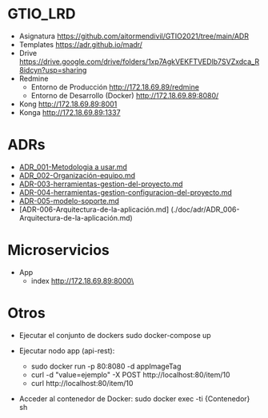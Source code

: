 # GTIO_LRD
 * Asignatura https://github.com/aitormendivil/GTIO2021/tree/main/ADR
 * Templates https://adr.github.io/madr/
 * Drive https://drive.google.com/drive/folders/1xp7AgkVEKFTVEDlb7SVZxdca_R8idcyn?usp=sharing
 * Redmine
      * Entorno de Producción http://172.18.69.89/redmine   
      * Entorno de Desarrollo (Docker) http://172.18.69.89:8080/
  * Kong http://172.18.69.89:8001 
  * Konga http://172.18.69.89:1337

# ADRs 
* [ADR_001-Metodologia a usar.md](./doc/adr/ADR_001-Metodologia%20a%20usar.md)
* [ADR_002-Organización-equipo.md](./doc/adr/ADR_002-Organización-equipo.md)
* [ADR-003-herramientas-gestion-del-proyecto.md](./doc/adr/ADR-003-herramientas-gestion-del-proyecto.md)
* [ADR-004-herramientas-gestion-configuracion-del-proyecto.md](./doc/adr/ADR-004-herramientas-gestion-configuracion-del-proyecto.md)
* [ADR-005-modelo-soporte.md](./doc/adr/ADR-005-modelo-soporte.md)
* [ADR-006-Arquitectura-de-la-aplicación.md] (./doc/adr/ADR_006-Arquitectura-de-la-aplicación.md)

# Microservicios
* App
     * index http://172.18.69.89:8000\

 # Otros
 * Ejecutar el conjunto de dockers
    sudo docker-compose up
 * Ejecutar nodo app (api-rest): 
    * sudo docker run -p 80:8080 -d appImageTag
    * curl -d "value=ejemplo" -X POST http://localhost:80/item/10
    * curl http://localhost:80/item/10

 * Acceder al contenedor de Docker: sudo docker exec -ti {Contenedor} sh


